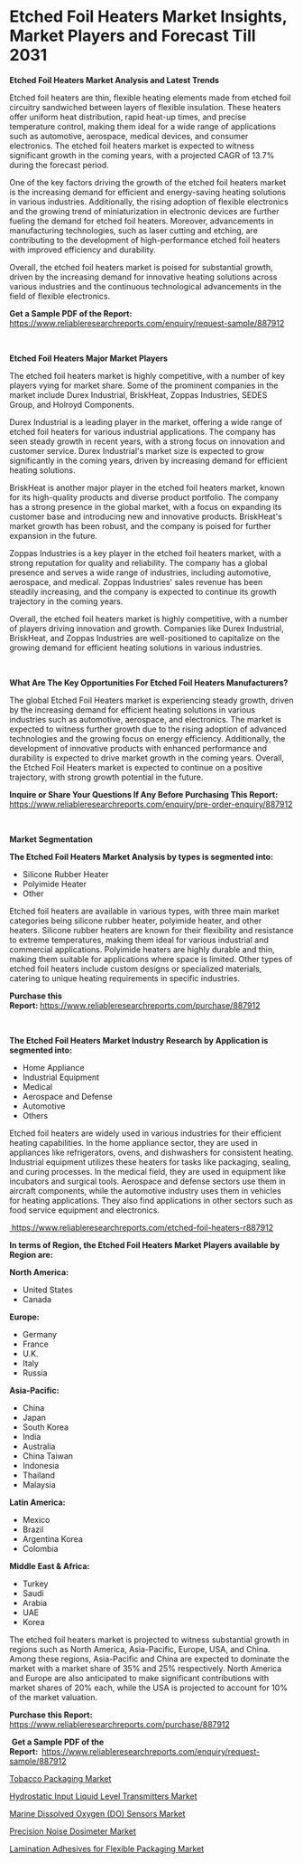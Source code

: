 <p><h1>Etched Foil Heaters Market Insights, Market Players and Forecast Till 2031</h1></p><p><strong>Etched Foil Heaters Market Analysis and Latest Trends</strong></p>
<p><p>Etched foil heaters are thin, flexible heating elements made from etched foil circuitry sandwiched between layers of flexible insulation. These heaters offer uniform heat distribution, rapid heat-up times, and precise temperature control, making them ideal for a wide range of applications such as automotive, aerospace, medical devices, and consumer electronics. The etched foil heaters market is expected to witness significant growth in the coming years, with a projected CAGR of 13.7% during the forecast period.</p><p>One of the key factors driving the growth of the etched foil heaters market is the increasing demand for efficient and energy-saving heating solutions in various industries. Additionally, the rising adoption of flexible electronics and the growing trend of miniaturization in electronic devices are further fueling the demand for etched foil heaters. Moreover, advancements in manufacturing technologies, such as laser cutting and etching, are contributing to the development of high-performance etched foil heaters with improved efficiency and durability.</p><p>Overall, the etched foil heaters market is poised for substantial growth, driven by the increasing demand for innovative heating solutions across various industries and the continuous technological advancements in the field of flexible electronics.</p></p>
<p><strong>Get a Sample PDF of the Report:&nbsp;</strong> <a href="https://www.reliableresearchreports.com/enquiry/request-sample/887912">https://www.reliableresearchreports.com/enquiry/request-sample/887912</a></p>
<p>&nbsp;</p>
<p><strong>Etched Foil Heaters Major Market Players</strong></p>
<p><p>The etched foil heaters market is highly competitive, with a number of key players vying for market share. Some of the prominent companies in the market include Durex Industrial, BriskHeat, Zoppas Industries, SEDES Group, and Holroyd Components.</p><p>Durex Industrial is a leading player in the market, offering a wide range of etched foil heaters for various industrial applications. The company has seen steady growth in recent years, with a strong focus on innovation and customer service. Durex Industrial's market size is expected to grow significantly in the coming years, driven by increasing demand for efficient heating solutions.</p><p>BriskHeat is another major player in the etched foil heaters market, known for its high-quality products and diverse product portfolio. The company has a strong presence in the global market, with a focus on expanding its customer base and introducing new and innovative products. BriskHeat's market growth has been robust, and the company is poised for further expansion in the future.</p><p>Zoppas Industries is a key player in the etched foil heaters market, with a strong reputation for quality and reliability. The company has a global presence and serves a wide range of industries, including automotive, aerospace, and medical. Zoppas Industries' sales revenue has been steadily increasing, and the company is expected to continue its growth trajectory in the coming years.</p><p>Overall, the etched foil heaters market is highly competitive, with a number of players driving innovation and growth. Companies like Durex Industrial, BriskHeat, and Zoppas Industries are well-positioned to capitalize on the growing demand for efficient heating solutions in various industries.</p></p>
<p>&nbsp;</p>
<p><strong>What Are The Key Opportunities For Etched Foil Heaters Manufacturers?</strong></p>
<p><p>The global Etched Foil Heaters market is experiencing steady growth, driven by the increasing demand for efficient heating solutions in various industries such as automotive, aerospace, and electronics. The market is expected to witness further growth due to the rising adoption of advanced technologies and the growing focus on energy efficiency. Additionally, the development of innovative products with enhanced performance and durability is expected to drive market growth in the coming years. Overall, the Etched Foil Heaters market is expected to continue on a positive trajectory, with strong growth potential in the future.</p></p>
<p><strong>Inquire or Share Your Questions If Any Before Purchasing This Report:</strong> <a href="https://www.reliableresearchreports.com/enquiry/pre-order-enquiry/887912">https://www.reliableresearchreports.com/enquiry/pre-order-enquiry/887912</a></p>
<p>&nbsp;</p>
<p><strong>Market Segmentation</strong></p>
<p><strong>The Etched Foil Heaters Market Analysis by types is segmented into:</strong></p>
<p><ul><li>Silicone Rubber Heater</li><li>Polyimide Heater</li><li>Other</li></ul></p>
<p><p>Etched foil heaters are available in various types, with three main market categories being silicone rubber heater, polyimide heater, and other heaters. Silicone rubber heaters are known for their flexibility and resistance to extreme temperatures, making them ideal for various industrial and commercial applications. Polyimide heaters are highly durable and thin, making them suitable for applications where space is limited. Other types of etched foil heaters include custom designs or specialized materials, catering to unique heating requirements in specific industries.</p></p>
<p><strong>Purchase this Report:&nbsp;</strong><a href="https://www.reliableresearchreports.com/purchase/887912">https://www.reliableresearchreports.com/purchase/887912</a></p>
<p>&nbsp;</p>
<p><strong>The Etched Foil Heaters Market Industry Research by Application is segmented into:</strong></p>
<p><ul><li>Home Appliance</li><li>Industrial Equipment</li><li>Medical</li><li>Aerospace and Defense</li><li>Automotive</li><li>Others</li></ul></p>
<p><p>Etched foil heaters are widely used in various industries for their efficient heating capabilities. In the home appliance sector, they are used in appliances like refrigerators, ovens, and dishwashers for consistent heating. Industrial equipment utilizes these heaters for tasks like packaging, sealing, and curing processes. In the medical field, they are used in equipment like incubators and surgical tools. Aerospace and defense sectors use them in aircraft components, while the automotive industry uses them in vehicles for heating applications. They also find applications in other sectors such as food service equipment and electronics.</p></p>
<p><a href="https://www.reliableresearchreports.com/etched-foil-heaters-r887912">&nbsp;https://www.reliableresearchreports.com/etched-foil-heaters-r887912</a></p>
<p><strong>In terms of Region, the Etched Foil Heaters Market Players available by Region are:</strong></p>
<p>
    <p> <strong> North America: </strong>
        <ul>
            <li>United States</li>
            <li>Canada</li>
        </ul>
        </p> 
    <p> <strong> Europe: </strong>
        <ul>
            <li>Germany</li>
            <li>France</li>
            <li>U.K.</li>
            <li>Italy</li>
            <li>Russia</li>
        </ul>
        </p> 
    <p> <strong> Asia-Pacific: </strong>
        <ul>
            <li>China</li>
            <li>Japan</li>
            <li>South Korea</li>
            <li>India</li>
            <li>Australia</li>
            <li>China Taiwan</li>
            <li>Indonesia</li>
            <li>Thailand</li>
            <li>Malaysia</li>
        </ul>
        </p> 
    <p> <strong> Latin America: </strong>
        <ul>
            <li>Mexico</li>
            <li>Brazil</li>
            <li>Argentina Korea</li>
            <li>Colombia</li>
        </ul>
        </p> 
    <p> <strong> Middle East & Africa: </strong>
        <ul>
            <li>Turkey</li>
            <li>Saudi</li>
            <li>Arabia</li>
            <li>UAE</li>
            <li>Korea</li>
        </ul>
    </p>
    </p>
<p><p>The etched foil heaters market is projected to witness substantial growth in regions such as North America, Asia-Pacific, Europe, USA, and China. Among these regions, Asia-Pacific and China are expected to dominate the market with a market share of 35% and 25% respectively. North America and Europe are also anticipated to make significant contributions with market shares of 20% each, while the USA is projected to account for 10% of the market valuation.</p></p>
<p><strong>Purchase this Report: </strong><a href="https://www.reliableresearchreports.com/purchase/887912">https://www.reliableresearchreports.com/purchase/887912</a></p>
<p>&nbsp;<strong>Get a Sample PDF of the Report:&nbsp;&nbsp;</strong><a href="https://www.reliableresearchreports.com/enquiry/request-sample/887912">https://www.reliableresearchreports.com/enquiry/request-sample/887912</a></p>
<p><strong></strong></p>
<p><p><a href="https://www.linkedin.com/pulse/global-tobacco-packaging-market-projected-grow-cagr-12-forcasted-amxfe">Tobacco Packaging Market</a></p><p><a href="https://github.com/twilaDurgan2023/Market-Research-Report-List-1/blob/main/hydrostatic-input-liquid-level-transmitters-market.md">Hydrostatic Input Liquid Level Transmitters Market</a></p><p><a href="https://github.com/philipWolf32/Market-Research-Report-List-1/blob/main/marine-dissolved-oxygen-do-sensors-market.md">Marine Dissolved Oxygen (DO) Sensors Market</a></p><p><a href="https://issuu.com/reportprime-2/docs/precision-noise-dosimeter-market-size-2030.pptx">Precision Noise Dosimeter Market</a></p><p><a href="https://www.linkedin.com/pulse/exploring-lamination-adhesives-flexible-packaging-market-kwwqe">Lamination Adhesives for Flexible Packaging Market</a></p></p>